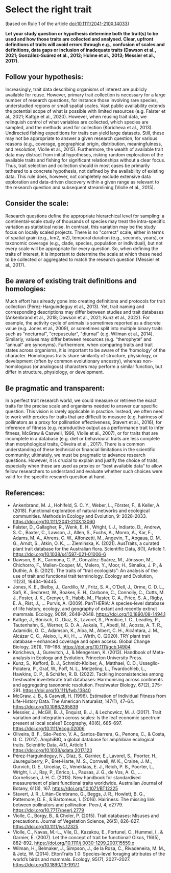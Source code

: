 # Select the right trait
(based on Rule 1 of the article [doi:10.1111/2041-210X.14033](https://doi.org/10.1111/2041-210X.14033))

**Let your study question or hypothesis determine both the trait(s) to be used and how those traits are collected and analysed. Clear, upfront definitions of traits will avoid errors through e.g., confusion of scales and definitions, data gaps or inclusion of inadequate traits (Dawson et al., 2021; González-Suárez et al., 2012; Hulme et al., 2013; Messier et al., 2017).**

## Follow your hypothesis: 
Increasingly, trait data describing organisms of interest are publicly available for reuse. However, primary trait collection is necessary for a large number of research questions, for instance those involving rare species, understudied regions or small spatial scales. Vast public availability extends the potential scope of what is possible with limited resources (e.g. Falster et al., 2021; Kattge et al., 2020). However, when reusing trait data, we relinquish control of what variables are collected, which species are sampled, and the methods used for collection (Koricheva et al., 2013). Undirected fishing expeditions for traits can yield large datasets. Still, these may not be appropriate to answer a given research question, for various reasons (e.g., coverage, geographical origin, distribution, meaningfulness, and resolution, Violle et al., 2015). Furthermore, the wealth of available trait data may distract from initial hypotheses, risking random exploration of the available traits and fishing for significant relationships without a clear focus. Thus, trait selection and collection should in most cases be primarily tethered to a concrete hypothesis, not defined by the availability of existing data. This rule does, however, not completely exclude extensive data exploration and data-driven discovery within a given range as relevant to the research question and subsequent streamlining (Violle et al., 2015). 

## Consider the scale: 
Research questions define the appropriate hierarchical level for sampling: a continental-scale study of thousands of species may treat the intra-specific variation as statistical noise. In contrast, this variation may be the study focus on locally scaled projects. There is no "correct" scale, either in terms of spatial grain (e.g., km2, m2), temporal duration (e.g., seconds, years), or taxonomic coverage (e.g., clade, species, population or individual), but not every scale will be appropriate for every question. So, when defining the traits of interest, it is important to determine the scale at which these need to be collected or aggregated to match the research question (Messier et al., 2017). 

## Be aware of existing trait definitions and homologies: 
Much effort has already gone into creating definitions and protocols for trait collection (Pérez-Harguindeguy et al., 2013). Yet, trait naming and corresponding descriptions may differ between studies and trait databases (Ankenbrand et al., 2018; Dawson et al., 2021; Kunz et al., 2022). For example, the activity cycle of animals is sometimes reported as a discrete value (e.g. Jones et al., 2009), or sometimes split into multiple binary traits such as "nocturnal", "crepuscular", "diurnal" (e.g. Wilman et al., 2014). Similarly, values may differ between resources (e.g. “therophyte” and “annual” are synonyms). Furthermore, when comparing traits and trait states across organisms, it is important to be aware of the ‘homology’ of the character. Homologous traits share similarity of structure, physiology, or development (often by common evolutionary ancestry), whereas non-homologous (or analogous) characters may perform a similar function, but differ in structure, physiology, or development.      

## Be pragmatic and transparent: 
In a perfect trait research world, we could measure or retrieve the exact traits for the precise scale and organisms needed to answer our specific question. This vision is rarely applicable in practice. Instead, we often need to work with proxies for traits that are difficult to measure (e.g. hairiness of pollinators as a proxy for pollination effectiveness, Stavert et al., 2016), for inference of fitness (e.g. reproductive output as a performance trait to infer fitness, McGraw & Caswell, 1996, Violle et al., 2007), or for traits that are incomplete in a database (e.g. diet or behavioural traits are less complete than morphological traits, Oliveira et al., 2017). There is a common understanding of these technical or financial limitations in the scientific community; ultimately, we must be pragmatic to advance research questions. However, it is crucial to explain and justify the choice of traits, especially when these are used as proxies or “best available data” to allow fellow researchers to understand and evaluate whether such choices were valid for the specific research question at hand.  

## References:
* Ankenbrand, M. J., Hohlfeld, S. C. Y., Weber, L., Förster, F., & Keller, A. (2018). Functional exploration of natural networks and ecological communities. Methods in Ecology and Evolution, 9: 2028-2033. https://doi.org/10.1111/2041-210X.13060
* Falster, D., Gallagher, R., Wenk, E. H., Wright, I. J., Indiarto, D., Andrew, S. C., Baxter, C., Lawson, J., Allen, S., Fuchs, A., Monro, A., Kar, F., Adams, M. A., Ahrens, C. W., Alfonzetti, M., Angevin, T., Apgaua, D. M. G., Arndt, S., Atkin, O. K., … Ziemińska, K. (2021). AusTraits, a curated plant trait database for the Australian flora. Scientific Data, 8(1), Article 1. https://doi.org/10.1038/s41597-021-01006-6
* Dawson, S. K., Carmona, C. P., González-Suárez, M., Jönsson, M., Chichorro, F., Mallen-Cooper, M., Melero, Y., Moor, H., Simaika, J. P., & Duthie, A. B. (2021). The traits of “trait ecologists”: An analysis of the use of trait and functional trait terminology. Ecology and Evolution, 11(23), 16434–16445.
* Jones, K. E., Bielby, J., Cardillo, M., Fritz, S. A., O’Dell, J., Orme, C. D. L., Safi, K., Sechrest, W., Boakes, E. H., Carbone, C., Connolly, C., Cutts, M. J., Foster, J. K., Grenyer, R., Habib, M., Plaster, C. A., Price, S. A., Rigby, E. A., Rist, J., … Purvis, A. (2009). PanTHERIA: A species-level database of life history, ecology, and geography of extant and recently extinct mammals. Ecology, 90(9), 2648–2648. https://doi.org/10.1890/08-1494.1
* Kattge, J., Bönisch, G., Díaz, S., Lavorel, S., Prentice, I. C., Leadley, P., Tautenhahn, S., Werner, G. D. A., Aakala, T., Abedi, M., Acosta, A. T. R., Adamidis, G. C., Adamson, K., Aiba, M., Albert, C. H., Alcántara, J. M., Alcázar C, C., Aleixo, I., Ali, H., … Wirth, C. (2020). TRY plant trait database – enhanced coverage and open access. Global Change Biology, 26(1), 119–188. https://doi.org/10.1111/gcb.14904
* Koricheva, J., Gurevitch, J., & Mengersen, K. (2013). Handbook of Meta-analysis in Ecology and Evolution. Princeton University Press.
* Kunz, S., Kefford, B. J., Schmidt-Kloiber, A., Matthaei, C. D., Usseglio-Polatera, P., Graf, W., Poff, N. L., Metzeling, L., Twardochleb, L., Hawkins, C. P., & Schäfer, R. B. (2022). Tackling inconsistencies among freshwater invertebrate trait databases: Harmonising across continents and aggregating taxonomic resolution. Freshwater Biology, 67(2), 275–291. https://doi.org/10.1111/fwb.13840
* McGraw, J. B., & Caswell, H. (1996). Estimation of Individual Fitness from Life-History Data. The American Naturalist, 147(1), 47–64. https://doi.org/10.1086/285839
* Messier, J., McGill, B. J., Enquist, B. J., & Lechowicz, M. J. (2017). Trait variation and integration across scales: Is the leaf economic spectrum present at local scales? Ecography, 40(6), 685–697. https://doi.org/10.1111/ecog.02006
* Oliveira, B. F., São-Pedro, V. A., Santos-Barrera, G., Penone, C., & Costa, G. C. (2017). AmphiBIO, a global database for amphibian ecological traits. Scientific Data, 4(1), Article 1. https://doi.org/10.1038/sdata.2017.123
* Pérez-Harguindeguy, N., Díaz, S., Garnier, E., Lavorel, S., Poorter, H., Jaureguiberry, P., Bret-Harte, M. S., Cornwell, W. K., Craine, J. M., Gurvich, D. E., Urcelay, C., Veneklaas, E. J., Reich, P. B., Poorter, L., Wright, I. J., Ray, P., Enrico, L., Pausas, J. G., de Vos, A. C., … Cornelissen, J. H. C. (2013). New handbook for standardised measurement of plant functional traits worldwide. Australian Journal of Botany, 61(3), 167. https://doi.org/10.1071/BT12225
* Stavert, J. R., Liñán-Cembrano, G., Beggs, J. R., Howlett, B. G., Pattemore, D. E., & Bartomeus, I. (2016). Hairiness: The missing link between pollinators and pollination. PeerJ, 4, e2779. https://doi.org/10.7717/peerj.2779
* Violle, C., Borgy, B., & Choler, P. (2015). Trait databases: Misuses and precautions. Journal of Vegetation Science, 26(5), 826–827. https://doi.org/10.1111/jvs.12325
* Violle, C., Navas, M.-L., Vile, D., Kazakou, E., Fortunel, C., Hummel, I., & Garnier, E. (2007). Let the concept of trait be functional! Oikos, 116(5), 882–892. https://doi.org/10.1111/j.0030-1299.2007.15559.x
* Wilman, H., Belmaker, J., Simpson, J., de la Rosa, C., Rivadeneira, M. M., & Jetz, W. (2014). EltonTraits 1.0: Species-level foraging attributes of the world’s birds and mammals. Ecology, 95(7), 2027–2027. https://doi.org/10.1890/13-1917.1
